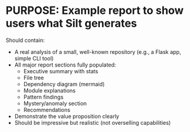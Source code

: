 # PURPOSE: Example report to show users what Silt generates

Should contain:
- A real analysis of a small, well-known repository (e.g., a Flask app, simple CLI tool)
- All major report sections fully populated:
  * Executive summary with stats
  * File tree
  * Dependency diagram (mermaid)
  * Module explanations
  * Pattern findings
  * Mystery/anomaly section
  * Recommendations
- Demonstrate the value proposition clearly
- Should be impressive but realistic (not overselling capabilities)

